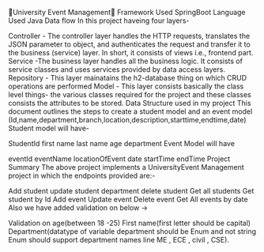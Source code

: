 👤University Event Management🏡
Framework Used
SpringBoot
Language Used
Java
Data flow
In this project haveing four layers-

Controller - The controller layer handles the HTTP requests, translates the JSON parameter to object, and authenticates the request and transfer it to the business (service) layer. In short, it consists of views i.e., frontend part.
Service -The business layer handles all the business logic. It consists of service classes and uses services provided by data access layers.
Repository - This layer mainatains the h2-database thing on which CRUD operations are performed
Model - This layer consists basically the class level things- the various classes required for the project and these classes consists the attributes to be stored.
Data Structure used in my project
This document outlines the steps to create a student model and an event model (Id,name,department,branch,location,description,starttime,endtime,date)
Student model will have-

StudentId
first name
last name
age
department
Event Model will have

eventId
eventName
locationOfEvent
date
startTime
endTime
Project Summary
The above project implements a UniversityEvent Management project in which the endpoints provided are:-

Add student
update student
department
delete student
Get all students
Get student by Id
Add event
Update event
Delete event
Get All events by date
Also we have added validation on below ->

Validation on age(between 18 -25)
First name(first letter should be capital)
Department(datatype of variable department should be Enum and not string Enum should support department names line ME , ECE , civil , CSE).
